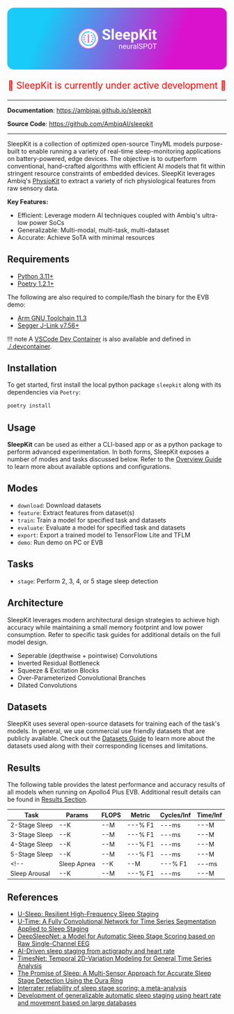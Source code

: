 <p align="center">
  <a href="https://github.com/AmbiqAI/sleepkit"><img src="./docs/assets/sleepkit-banner.png" alt="SleepKit"></a>
</p>

<p align="center" style="color:red;font-size:1.5em;">
🚧 SleepKit is currently under active development 🚧
</p>

---

**Documentation**: <a href="https://ambiqai.github.io/sleepkit" target="_blank">https://ambiqai.github.io/sleepkit</a>

**Source Code**: <a href="https://github.com/AmbiqAI/sleepkit" target="_blank">https://github.com/AmbiqAI/sleepkit</a>

---

SleepKit is a collection of optimized open-source TinyML models purpose-built to enable running a variety of real-time sleep-monitoring applications on battery-powered, edge devices. The objective is to outperform conventional, hand-crafted algorithms with efficient AI models that fit within stringent resource constraints of embedded devices. SleepKit leverages Ambiq's [PhysioKit](https://ambiqai.github.io/physiokit) to extract a variety of rich physiological features from raw sensory data.

**Key Features:**

* Efficient: Leverage modern AI techniques coupled with Ambiq's ultra-low power SoCs
* Generalizable: Multi-modal, multi-task, multi-dataset
* Accurate: Achieve SoTA with minimal resources

## Requirements

* [Python 3.11+](https://www.python.org)
* [Poetry 1.2.1+](https://python-poetry.org/docs/#installation)

The following are also required to compile/flash the binary for the EVB demo:

* [Arm GNU Toolchain 11.3](https://developer.arm.com/downloads/-/arm-gnu-toolchain-downloads)
* [Segger J-Link v7.56+](https://www.segger.com/downloads/jlink/)

!!! note
    A [VSCode Dev Container](https://code.visualstudio.com/docs/devcontainers/containers) is also available and defined in [./.devcontainer](https://github.com/AmbiqAI/sleepkit/tree/main/.devcontainer).

## Installation

To get started, first install the local python package `sleepkit` along with its dependencies via `Poetry`:


```bash
poetry install
```

## Usage

__SleepKit__ can be used as either a CLI-based app or as a python package to perform advanced experimentation. In both forms, SleepKit exposes a number of modes and tasks discussed below. Refer to the [Overview Guide](./overview.md) to learn more about available options and configurations.

## Modes

* `download`: Download datasets
* `feature`: Extract features from dataset(s)
* `train`: Train a model for specified task and datasets
* `evaluate`: Evaluate a model for specified task and datasets
* `export`: Export a trained model to TensorFlow Lite and TFLM
* `demo`: Run demo on PC or EVB

## Tasks

* `stage`: Perform 2, 3, 4, or 5 stage sleep detection
<!-- * `apnea`: Detect hypopnea/apnea events
* `arousal`: Detect sleep arousal events -->

## Architecture

SleepKit leverages modern architectural design strategies to achieve high accuracy while maintaining a small memory footprint and low power consumption. Refer to specific task guides for additional details on the full model design.

* Seperable (depthwise + pointwise) Convolutions
* Inverted Residual Bottleneck
* Squeeze & Excitation Blocks
* Over-Parameterized Convolutional Branches
* Dilated Convolutions

## Datasets

SleepKit uses several open-source datasets for training each of the task's models. In general, we use commercial use friendly datasets that are publicly available. Check out the [Datasets Guide](./datasets.md) to learn more about the datasets used along with their corresponding licenses and limitations.

## Results

The following table provides the latest performance and accuracy results of all models when running on Apollo4 Plus EVB. Additional result details can be found in [Results Section](./results.md).

| Task           | Params   | FLOPS   | Metric     | Cycles/Inf | Time/Inf   |
| -------------- | -------- | ------- | ---------- | ---------- | ---------- |
| 2-Stage Sleep  | --K      | --M     | ---% F1   | ---ms       | ---M       |
| 3-Stage Sleep  | --K      | --M     | ---% F1   | ---ms       | ---M       |
| 4-Stage Sleep  | --K      | --M     | ---% F1   | ---ms       | ---M       |
| 5-Stage Sleep  | --K      | --M     | ---% F1   | ---ms       | ---M       |
<!-- | Sleep Apnea    | --K      | --M     | ---% F1   | ---ms       | ---M       |
| Sleep Arousal  | --K      | --M     | ---% F1   | ---ms       | ---M       | -->

## References

* [U-Sleep: Resilient High-Frequency Sleep Staging](https://doi.org/10.1038/s41746-021-00440-5)
* [U-Time: A Fully Convolutional Network for Time Series Segmentation Applied to Sleep Staging](https://doi.org/10.48550/arXiv.1910.11162)
* [DeepSleepNet: a Model for Automatic Sleep Stage Scoring based on Raw Single-Channel EEG](https://doi.org/10.48550/arXiv.1703.04046)
* [AI-Driven sleep staging from actigraphy and heart rate](https://doi.org/10.1371/journal.pone.0285703)
* [TimesNet: Temporal 2D-Variation Modeling for General Time Series Analysis](https://doi.org/10.48550/arXiv.2210.02186)
* [The Promise of Sleep: A Multi-Sensor Approach for Accurate Sleep Stage Detection Using the Oura Ring](https://doi.org/10.3390/s21134302)
* [Interrater reliability of sleep stage scoring: a meta-analysis](https://doi.org/10.5664/jcsm.9538)
* [Development of generalizable automatic sleep staging using heart rate and movement based on large databases](https://doi.org/10.1007/s13534-023-00288-6)
